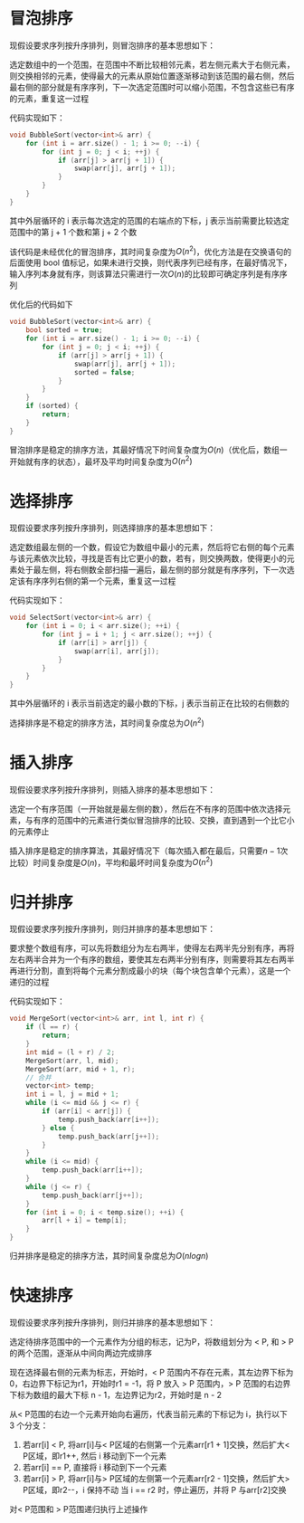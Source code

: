 # 冒泡排序
现假设要求序列按升序排列，则冒泡排序的基本思想如下：

选定数组中的一个范围，在范围中不断比较相邻元素，若左侧元素大于右侧元素，则交换相邻的元素，使得最大的元素从原始位置逐渐移动到该范围的最右侧，然后最右侧的部分就是有序序列，下一次选定范围时可以缩小范围，不包含这些已有序的元素，重复这一过程

代码实现如下：
```cpp
void BubbleSort(vector<int>& arr) {
    for (int i = arr.size() - 1; i >= 0; --i) {
        for (int j = 0; j < i; ++j) {
            if (arr[j] > arr[j + 1]) {
                swap(arr[j], arr[j + 1]);
            }
        }
    }
}
```
其中外层循环的 i 表示每次选定的范围的右端点的下标，j 表示当前需要比较选定范围中的第 j + 1 个数和第 j + 2 个数

该代码是未经优化的冒泡排序，其时间复杂度为$O(n^2)$，优化方法是在交换语句的后面使用 bool 值标记，如果未进行交换，则代表序列已经有序，在最好情况下，输入序列本身就有序，则该算法只需进行一次$O(n)$的比较即可确定序列是有序序列

优化后的代码如下

```cpp
void BubbleSort(vector<int>& arr) {
    bool sorted = true;
    for (int i = arr.size() - 1; i >= 0; --i) {
        for (int j = 0; j < i; ++j) {
            if (arr[j] > arr[j + 1]) {
                swap(arr[j], arr[j + 1]);
                sorted = false;
            }
        }
    }
    if (sorted) {
        return;
    }
}
```
冒泡排序是稳定的排序方法，其最好情况下时间复杂度为$O(n)$（优化后，数组一开始就有序的状态），最坏及平均时间复杂度为$O(n^2)$
# 选择排序
现假设要求序列按升序排列，则选择排序的基本思想如下：

选定数组最左侧的一个数，假设它为数组中最小的元素，然后将它右侧的每个元素与该元素依次比较，寻找是否有比它更小的数，若有，则交换两数，使得更小的元素处于最左侧，将右侧数全部扫描一遍后，最左侧的部分就是有序序列，下一次选定该有序序列右侧的第一个元素，重复这一过程

代码实现如下：
```cpp
void SelectSort(vector<int>& arr) {
    for (int i = 0; i < arr.size(); ++i) {
        for (int j = i + 1; j < arr.size(); ++j) {
            if (arr[i] > arr[j]) {
                swap(arr[i], arr[j]);
            }
        }
    }
}
```
其中外层循环的 i 表示当前选定的最小数的下标，j 表示当前正在比较的右侧数的

选择排序是不稳定的排序方法，其时间复杂度总为$O(n^2)$
# 插入排序
现假设要求序列按升序排列，则插入排序的基本思想如下：

选定一个有序范围（一开始就是最左侧的数），然后在不有序的范围中依次选择元素，与有序的范围中的元素进行类似冒泡排序的比较、交换，直到遇到一个比它小的元素停止

插入排序是稳定的排序算法，其最好情况下（每次插入都在最后，只需要$n - 1$次比较）时间复杂度是$O(n)$，平均和最坏时间复杂度为$O(n^2)$
# 归并排序
现假设要求序列按升序排列，则归并排序的基本思想如下：

要求整个数组有序，可以先将数组分为左右两半，使得左右两半先分别有序，再将左右两半合并为一个有序的数组，要使其左右两半分别有序，则需要将其左右两半再进行分割，直到将每个元素分割成最小的块（每个块包含单个元素），这是一个递归的过程

代码实现如下：
```cpp
void MergeSort(vector<int>& arr, int l, int r) {
    if (l == r) {
        return;
    }
    int mid = (l + r) / 2;
    MergeSort(arr, l, mid);
    MergeSort(arr, mid + 1, r);
    // 合并
    vector<int> temp;
    int i = l, j = mid + 1;
    while (i <= mid && j <= r) {
        if (arr[i] < arr[j]) {
            temp.push_back(arr[i++]);
        } else {
            temp.push_back(arr[j++]);
        }
    }
    while (i <= mid) {
        temp.push_back(arr[i++]);
    }
    while (j <= r) {
        temp.push_back(arr[j++]);
    }
    for (int i = 0; i < temp.size(); ++i) {
        arr[l + i] = temp[i];
    }
}
```
归并排序是稳定的排序方法，其时间复杂度总为$O(nlogn)$
# 快速排序
现假设要求序列按升序排列，则归并排序的基本思想如下：

选定待排序范围中的一个元素作为分组的标志，记为P，将数组划分为 < P, 和 > P的两个范围，逐渐从中间向两边完成排序

现在选择最右侧的元素为标志，开始时，< P 范围内不存在元素，其左边界下标为 0，右边界下标记为r1，开始时r1 = -1，将 P 放入 > P 范围内，> P 范围的右边界下标为数组的最大下标 n - 1，左边界记为r2，开始时是 n - 2

从< P范围的右边一个元素开始向右遍历，代表当前元素的下标记为 i，执行以下 3 个分支：

1. 若arr[i] < P, 将arr[i]与< P区域的右侧第一个元素arr[r1 + 1]交换，然后扩大< P区域，即r1++, 然后 i 移动到下一个元素
2. 若arr[i] == P, 直接将 i 移动到下一个元素
3. 若arr[i] > P, 将arr[i]与> P区域的左侧第一个元素arr[r2 - 1]交换，然后扩大> P区域，即r2--，i 保持不动
当 i == r2 时，停止遍历，并将 P 与arr[r2]交换

对< P范围和 > P范围递归执行上述操作